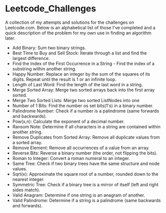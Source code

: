 # Leetcode_Challenges
A collection of my attempts and solutions for the challenges on Leetcode.com. Below is an alphabetical list of those I've completed
and a quick description of the problem for my own use in finding an algorithm later.

- Add Binary: Sum two binary strings.
- Best Time to Buy and Sell Stock: Iterate through a list and find the largest difference.
- Find the Index of the First Occurrence in a String - Find the index of a substring within another string.
- Happy Number: Replace an integer by the sum of the squares of its digits. Repeat until the result is 1 or an infinite loop.
- Length of Last Word: Find the length of the last word in a string.
- Merge Sorted Array: Merge two sorted arrays back into the first array sorted.
- Merge Two Sorted Lists: Merge two sorted ListNodes into one
- Number of 1 Bits: Find the number os set bits(1's) in a binary number.
- Palindrome Number: Check if a number is a palindrome (same forwards and backwards).
- Pow(x,n): Calculate the exponent of a decimal number.
- Ransom Note: Determine if all characters in a string are contained within another string.
- Remove Duplicates from Sorted Array: Remove all duplicate values from a sorted array.
- Remove Element: Remove all occurrences of a value from an array.
- Reverse Bits: Reverse a binary number (the order, not flipping the bits).
- Roman to Integer: Convert a roman numeral to an integer.
- Same Tree: Check if two binary trees have the same structure and node values.
- Sqrt(x): Approximate the square root of a number, rounded down to the nearest integer.
- Symmetric Tree: Check if a binary tree is a mirror of itself (left and right sides match).
- Valid Anagram: Determine if one string is an anagram of another.
- Valid Palindrome: Determine if a string is a palindrome (same backwards and forwards).
